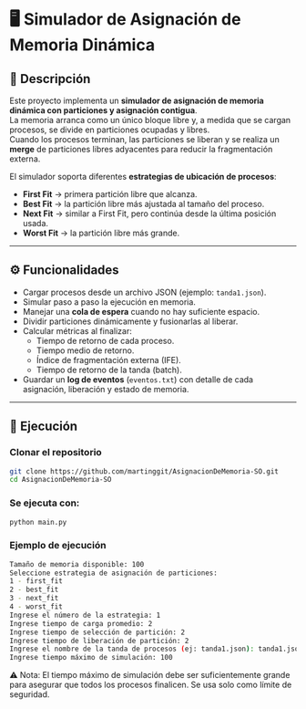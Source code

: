 # 🖥️ Simulador de Asignación de Memoria Dinámica

## 📌 Descripción
Este proyecto implementa un **simulador de asignación de memoria dinámica con particiones y asignación contigua**.  
La memoria arranca como un único bloque libre y, a medida que se cargan procesos, se divide en particiones ocupadas y libres.  
Cuando los procesos terminan, las particiones se liberan y se realiza un **merge** de particiones libres adyacentes para reducir la fragmentación externa.

El simulador soporta diferentes **estrategias de ubicación de procesos**:

- **First Fit** → primera partición libre que alcanza.  
- **Best Fit** → la partición libre más ajustada al tamaño del proceso.  
- **Next Fit** → similar a First Fit, pero continúa desde la última posición usada.  
- **Worst Fit** → la partición libre más grande.  

---

## ⚙️ Funcionalidades
- Cargar procesos desde un archivo JSON (ejemplo: `tanda1.json`).  
- Simular paso a paso la ejecución en memoria.  
- Manejar una **cola de espera** cuando no hay suficiente espacio.  
- Dividir particiones dinámicamente y fusionarlas al liberar.  
- Calcular métricas al finalizar:  
  - Tiempo de retorno de cada proceso.  
  - Tiempo medio de retorno.  
  - Índice de fragmentación externa (IFE).  
  - Tiempo de retorno de la tanda (batch).  
- Guardar un **log de eventos** (`eventos.txt`) con detalle de cada asignación, liberación y estado de memoria.  

---

## 🚀 Ejecución

### Clonar el repositorio
```bash
git clone https://github.com/martinggit/AsignacionDeMemoria-SO.git
cd AsignacionDeMemoria-SO
```
### Se ejecuta con:
```bash
python main.py
```

### Ejemplo de ejecución
```bash
Tamaño de memoria disponible: 100
Seleccione estrategia de asignación de particiones:
1 - first_fit
2 - best_fit
3 - next_fit
4 - worst_fit
Ingrese el número de la estrategia: 1
Ingrese tiempo de carga promedio: 2
Ingrese tiempo de selección de partición: 2
Ingrese tiempo de liberación de partición: 2
Ingrese el nombre de la tanda de procesos (ej: tanda1.json): tanda1.json
Ingrese tiempo máximo de simulación: 100 
```
⚠️ Nota: El tiempo máximo de simulación debe ser suficientemente grande para asegurar que todos los procesos finalicen. Se usa solo como límite de seguridad.
